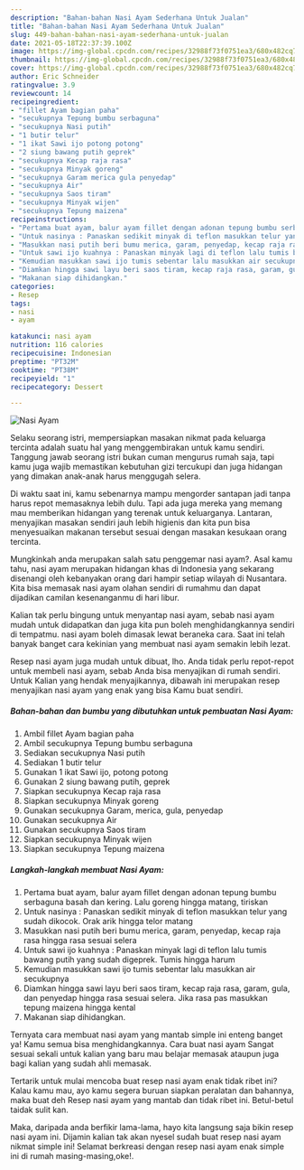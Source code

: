 ```yaml
---
description: "Bahan-bahan Nasi Ayam Sederhana Untuk Jualan"
title: "Bahan-bahan Nasi Ayam Sederhana Untuk Jualan"
slug: 449-bahan-bahan-nasi-ayam-sederhana-untuk-jualan
date: 2021-05-18T22:37:39.100Z
image: https://img-global.cpcdn.com/recipes/32988f73f0751ea3/680x482cq70/nasi-ayam-foto-resep-utama.jpg
thumbnail: https://img-global.cpcdn.com/recipes/32988f73f0751ea3/680x482cq70/nasi-ayam-foto-resep-utama.jpg
cover: https://img-global.cpcdn.com/recipes/32988f73f0751ea3/680x482cq70/nasi-ayam-foto-resep-utama.jpg
author: Eric Schneider
ratingvalue: 3.9
reviewcount: 14
recipeingredient:
- "fillet Ayam bagian paha"
- "secukupnya Tepung bumbu serbaguna"
- "secukupnya Nasi putih"
- "1 butir telur"
- "1 ikat Sawi ijo potong potong"
- "2 siung bawang putih geprek"
- "secukupnya Kecap raja rasa"
- "secukupnya Minyak goreng"
- "secukupnya Garam merica gula penyedap"
- "secukupnya Air"
- "secukupnya Saos tiram"
- "secukupnya Minyak wijen"
- "secukupnya Tepung maizena"
recipeinstructions:
- "Pertama buat ayam, balur ayam fillet dengan adonan tepung bumbu serbaguna basah dan kering. Lalu goreng hingga matang, tiriskan"
- "Untuk nasinya : Panaskan sedikit minyak di teflon masukkan telur yang sudah dikocok. Orak arik hingga telor matang"
- "Masukkan nasi putih beri bumu merica, garam, penyedap, kecap raja rasa hingga rasa sesuai selera"
- "Untuk sawi ijo kuahnya : Panaskan minyak lagi di teflon lalu tumis bawang putih yang sudah digeprek. Tumis hingga harum"
- "Kemudian masukkan sawi ijo tumis sebentar lalu masukkan air secukupnya"
- "Diamkan hingga sawi layu beri saos tiram, kecap raja rasa, garam, gula, dan penyedap hingga rasa sesuai selera. Jika rasa pas masukkan tepung maizena hingga kental"
- "Makanan siap dihidangkan."
categories:
- Resep
tags:
- nasi
- ayam

katakunci: nasi ayam 
nutrition: 116 calories
recipecuisine: Indonesian
preptime: "PT32M"
cooktime: "PT38M"
recipeyield: "1"
recipecategory: Dessert

---
```



![Nasi Ayam](https://img-global.cpcdn.com/recipes/32988f73f0751ea3/680x482cq70/nasi-ayam-foto-resep-utama.jpg)

Selaku seorang istri, mempersiapkan masakan nikmat pada keluarga tercinta adalah suatu hal yang menggembirakan untuk kamu sendiri. Tanggung jawab seorang istri bukan cuman mengurus rumah saja, tapi kamu juga wajib memastikan kebutuhan gizi tercukupi dan juga hidangan yang dimakan anak-anak harus menggugah selera.

Di waktu  saat ini, kamu sebenarnya mampu mengorder santapan jadi tanpa harus repot memasaknya lebih dulu. Tapi ada juga mereka yang memang mau memberikan hidangan yang terenak untuk keluarganya. Lantaran, menyajikan masakan sendiri jauh lebih higienis dan kita pun bisa menyesuaikan makanan tersebut sesuai dengan masakan kesukaan orang tercinta. 



Mungkinkah anda merupakan salah satu penggemar nasi ayam?. Asal kamu tahu, nasi ayam merupakan hidangan khas di Indonesia yang sekarang disenangi oleh kebanyakan orang dari hampir setiap wilayah di Nusantara. Kita bisa memasak nasi ayam olahan sendiri di rumahmu dan dapat dijadikan camilan kesenanganmu di hari libur.

Kalian tak perlu bingung untuk menyantap nasi ayam, sebab nasi ayam mudah untuk didapatkan dan juga kita pun boleh menghidangkannya sendiri di tempatmu. nasi ayam boleh dimasak lewat beraneka cara. Saat ini telah banyak banget cara kekinian yang membuat nasi ayam semakin lebih lezat.

Resep nasi ayam juga mudah untuk dibuat, lho. Anda tidak perlu repot-repot untuk membeli nasi ayam, sebab Anda bisa menyajikan di rumah sendiri. Untuk Kalian yang hendak menyajikannya, dibawah ini merupakan resep menyajikan nasi ayam yang enak yang bisa Kamu buat sendiri.

<!--inarticleads1-->

##### Bahan-bahan dan bumbu yang dibutuhkan untuk pembuatan Nasi Ayam:

1. Ambil fillet Ayam bagian paha
1. Ambil secukupnya Tepung bumbu serbaguna
1. Sediakan secukupnya Nasi putih
1. Sediakan 1 butir telur
1. Gunakan 1 ikat Sawi ijo, potong potong
1. Gunakan 2 siung bawang putih, geprek
1. Siapkan secukupnya Kecap raja rasa
1. Siapkan secukupnya Minyak goreng
1. Gunakan secukupnya Garam, merica, gula, penyedap
1. Gunakan secukupnya Air
1. Gunakan secukupnya Saos tiram
1. Siapkan secukupnya Minyak wijen
1. Siapkan secukupnya Tepung maizena




<!--inarticleads2-->

##### Langkah-langkah membuat Nasi Ayam:

1. Pertama buat ayam, balur ayam fillet dengan adonan tepung bumbu serbaguna basah dan kering. Lalu goreng hingga matang, tiriskan
1. Untuk nasinya : Panaskan sedikit minyak di teflon masukkan telur yang sudah dikocok. Orak arik hingga telor matang
1. Masukkan nasi putih beri bumu merica, garam, penyedap, kecap raja rasa hingga rasa sesuai selera
1. Untuk sawi ijo kuahnya : Panaskan minyak lagi di teflon lalu tumis bawang putih yang sudah digeprek. Tumis hingga harum
1. Kemudian masukkan sawi ijo tumis sebentar lalu masukkan air secukupnya
1. Diamkan hingga sawi layu beri saos tiram, kecap raja rasa, garam, gula, dan penyedap hingga rasa sesuai selera. Jika rasa pas masukkan tepung maizena hingga kental
1. Makanan siap dihidangkan.




Ternyata cara membuat nasi ayam yang mantab simple ini enteng banget ya! Kamu semua bisa menghidangkannya. Cara buat nasi ayam Sangat sesuai sekali untuk kalian yang baru mau belajar memasak ataupun juga bagi kalian yang sudah ahli memasak.

Tertarik untuk mulai mencoba buat resep nasi ayam enak tidak ribet ini? Kalau kamu mau, ayo kamu segera buruan siapkan peralatan dan bahannya, maka buat deh Resep nasi ayam yang mantab dan tidak ribet ini. Betul-betul taidak sulit kan. 

Maka, daripada anda berfikir lama-lama, hayo kita langsung saja bikin resep nasi ayam ini. Dijamin kalian tak akan nyesel sudah buat resep nasi ayam nikmat simple ini! Selamat berkreasi dengan resep nasi ayam enak simple ini di rumah masing-masing,oke!.

